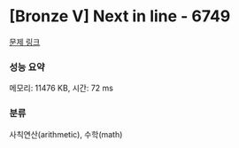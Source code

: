 # [Bronze V] Next in line - 6749 

[문제 링크](https://www.acmicpc.net/problem/6749) 

### 성능 요약

메모리: 11476 KB, 시간: 72 ms

### 분류

사칙연산(arithmetic), 수학(math)

